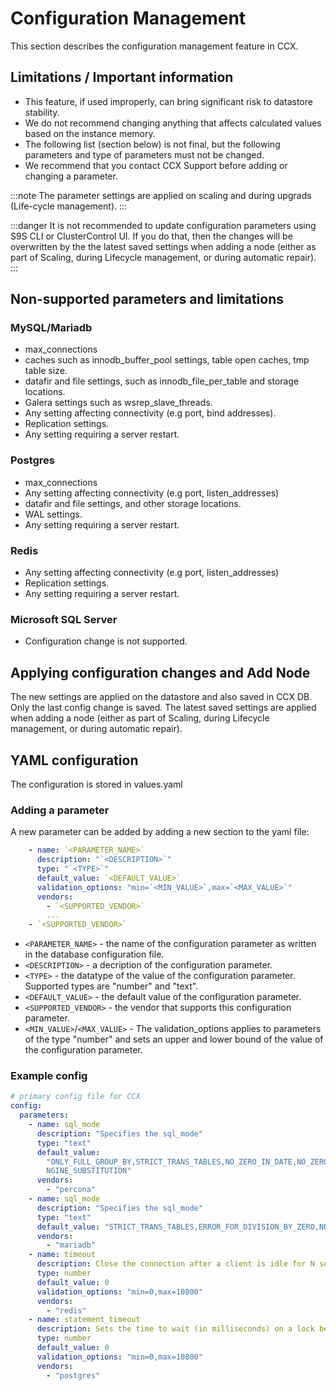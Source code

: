 # Configuration Management

This section describes the configuration management feature in CCX.

## Limitations / Important information

- This feature, if used improperly, can bring significant risk to datastore stability.
- We do not recommend changing anything that affects calculated values based on the instance memory.
- The following list (section below) is not final, but the following parameters and type of parameters must not be changed.
- We recommend that you contact CCX Support before adding or changing a parameter.

:::note
The parameter settings are applied on scaling and during upgrads (Life-cycle management).
:::

:::danger
It is not recommended to update configuration parameters using S9S CLI or ClusterControl UI. If you do that, then the changes will be overwritten by the the latest saved settings when adding a node (either as part of Scaling, during Lifecycle management, or during automatic repair).
:::
 
## Non-supported parameters and limitations

### MySQL/Mariadb

- max_connections
- caches such as innodb_buffer_pool settings, table open caches, tmp table size.
- datafir and file settings, such as innodb_file_per_table and storage locations.
- Galera settings such as wsrep_slave_threads.
- Any setting affecting connectivity (e.g port, bind addresses).
- Replication settings.
- Any setting requiring a server restart.

### Postgres

- max_connections
- Any setting affecting connectivity (e.g port, listen_addresses)
- datafir and file settings, and other storage locations.
- WAL settings.
- Any setting requiring a server restart.

### Redis

- Any setting affecting connectivity (e.g port, listen_addresses)
- Replication settings.
- Any setting requiring a server restart.

### Microsoft SQL Server

- Configuration change is not supported.

## Applying configuration changes and Add Node

The new settings are applied on the datastore and also saved in CCX DB. Only the last config change is saved.
The latest saved settings are applied when adding a node (either as part of Scaling, during Lifecycle management, or during automatic repair).

## YAML configuration

The configuration is stored in values.yaml

### Adding a parameter

A new parameter can be added by adding a new section to the yaml file:

```yaml
    - name: `<PARAMETER_NAME>`
      description: "`<DESCRIPTION>`"
      type: "`<TYPE>`"
      default_value: `<DEFAULT_VALUE>`
      validation_options: "min=`<MIN_VALUE>`,max=`<MAX_VALUE>`"
      vendors:
        - `<SUPPORTED_VENDOR>`
        ...
	- `<SUPPORTED_VENDOR>`
```

- `<PARAMETER_NAME>` - the name of the configuration parameter as written in the database configuration file.
- `<DESCRIPTION>` - a decription of the configuration parameter.
- `<TYPE>` - the datatype of the value of the configuration parameter. Supported types are "number" and "text".
- `<DEFAULT_VALUE>` - the default value of the configuration parameter.
- `<SUPPORTED_VENDOR>` - the vendor that supports this configuration parameter.
- `<MIN_VALUE>`/`<MAX_VALUE>` - The validation_options applies to parameters of the type "number" and sets an upper and lower bound of the value of the configuration parameter.

### Example config

```yaml
# primary config file for CCX
config:
  parameters:
    - name: sql_mode
      description: "Specifies the sql_mode"
      type: "text"
      default_value:
        "ONLY_FULL_GROUP_BY,STRICT_TRANS_TABLES,NO_ZERO_IN_DATE,NO_ZERO_DATE,ERROR_FOR_DIVISION_BY_ZERO,NO_E\
        NGINE_SUBSTITUTION"
      vendors:
        - "percona"
    - name: sql_mode
      description: "Specifies the sql_mode"
      type: "text"
      default_value: "STRICT_TRANS_TABLES,ERROR_FOR_DIVISION_BY_ZERO,NO_AUTO_CREATE_USER,NO_ENGINE_SUBSTITUTION"
      vendors:
        - "mariadb"
    - name: timeout
      description: Close the connection after a client is idle for N seconds (0 to disable)
      type: number
      default_value: 0
      validation_options: "min=0,max=10800"
      vendors:
        - "redis"
    - name: statement_timeout
      description: Sets the time to wait (in milliseconds) on a lock before checking for deadlock
      type: number
      default_value: 0
      validation_options: "min=0,max=10800"
      vendors:
        - "postgres"
```
